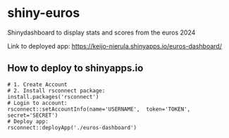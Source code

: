 # shiny-euros
Shinydashboard to display stats and scores from the euros 2024

Link to deployed app: https://keijo-nierula.shinyapps.io/euros-dashboard/

## How to deploy to shinyapps.io


```{R}
# 1. Create Account
# 2. Install rsconnect package:
install.packages('rsconnect')
# Login to account:
rsconnect::setAccountInfo(name='USERNAME',  token='TOKEN',  secret='SECRET')
# Deploy app:
rsconnect::deployApp('./euros-dashboard')
```